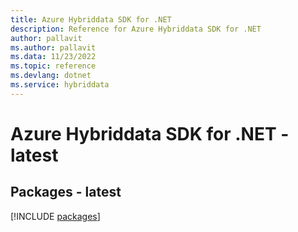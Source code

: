 ```yaml
---
title: Azure Hybriddata SDK for .NET
description: Reference for Azure Hybriddata SDK for .NET
author: pallavit
ms.author: pallavit
ms.data: 11/23/2022
ms.topic: reference
ms.devlang: dotnet
ms.service: hybriddata
---
```

# Azure Hybriddata SDK for .NET - latest
## Packages - latest
[!INCLUDE [packages](hybriddata-index.md)]